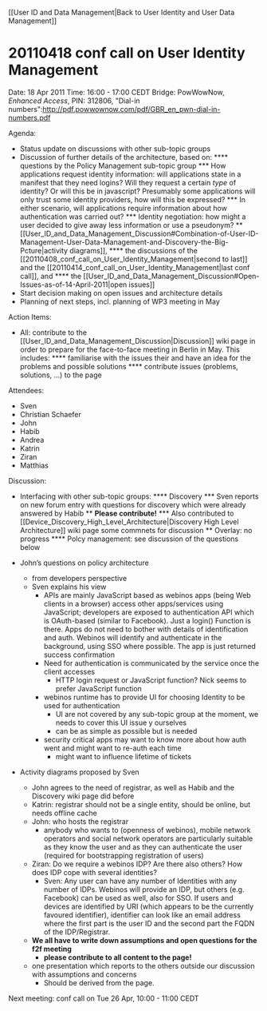 [[User ID and Data Management|Back to User Identity and User Data Management]]

20110418 conf call on User Identity Management
==============================================

Date: 18 Apr 2011
Time: 16:00 - 17:00 CEDT
Bridge: PowWowNow, _Enhanced Access_, PIN: 312806, "Dial-in numbers":http://pdf.powwownow.com/pdf/GBR_en_pwn-dial-in-numbers.pdf

Agenda:
* Status update on discussions with other sub-topic groups
* Discussion of further details of the architecture, based on:
**** questions by the Policy Management sub-topic group
*** How applications request identity information: will applications state in a manifest that they need logins? Will they request a certain _type_ of identity? Or will this be in javascript? Presumably some applications will only trust some identity providers, how will this be expressed?
*** In either scenario, will applications require information about how authentication was carried out?
*** Identity negotiation: how might a user decided to give away less information or use a pseudonym?
** [[User_ID_and_Data_Management_Discussion#Combination-of-User-ID-Management-User-Data-Management-and-Discovery-the-Big-Pcture|activity diagrams]],
**** the discussions of the [[20110408_conf_call_on_User_Identity_Management|second to last]] and the [[20110414_conf_call_on_User_Identity_Management|last conf call]], and
**** the [[User_ID_and_Data_Management_Discussion#Open-Issues-as-of-14-April-2011|open issues]]
* Start decision making on open issues and architecture details
* Planning of next steps, incl. planning of WP3 meeting in May

Action Items:
* All: contribute to the [[User_ID_and_Data_Management_Discussion|Discussion]] wiki page in order to prepare for the face-to-face meeting in Berlin in May. This includes:
**** familiarise with the issues their and have an idea for the problems and possible solutions
**** contribute issues (problems, solutions, …) to the page

Attendees:
* Sven
* Christian Schaefer
* John
* Habib
* Andrea
* Katrin
* Ziran
* Matthias

Discussion:
* Interfacing with other sub-topic groups:
**** Discovery
*** Sven reports on new forum entry with questions for discovery which were already answered by Habib
** **Please contribute!**
*** Also contributed to [[Device_Discovery_High_Level_Architecture|Discovery High Level Architecture]] wiki page some commnets for discussion
** Overlay: no progress
**** Polcy management: see discussion of the questions below

-   John’s questions on policy architecture
    -   from developers perspective
    -   Sven explains his view
        -   APIs are mainly JavaScript based as webinos apps (being Web clients in a browser) access other apps/services using JavaScript; developers are exposed to authentication API which is OAuth-based (similar to Facebook). Just a login() Function is there. Apps do not need to bother with details of identification and auth. Webinos will identify and authenticate in the background, using SSO where possible. The app is just returned success confirmation
        -   Need for authentication is communicated by the service once the client accesses
            -   HTTP login request or JavaScript function? Nick seems to prefer JavaScript function
        -   webinos runtime has to provide UI for choosing Identity to be used for authentication
            -   UI are not covered by any sub-topic group at the moment, we needs to cover this UI issue y ourselves
            -   can be as simple as possible but is needed
        -   security critical apps may want to know more about how auth went and might want to re-auth each time
            -   might want to influence lifetime of tickets

-   Activity diagrams proposed by Sven
    -   John agrees to the need of registrar, as well as Habib and the Discovery wiki page did before
    -   Katrin: registrar should not be a single entity, should be online, but needs offline cache
    -   John: who hosts the registrar
        -   anybody who wants to (openness of webinos), mobile network operators and social network operators are particularly suitable as they know the user and as they can authenticate the user (required for bootstrapping registration of users)
    -   Ziran: Do we require a webinos IDP? Are there also others? How does IDP cope with several identities?
        -   Sven: Any user can have any number of Identities with any number of IDPs. Webinos will provide an IDP, but others (e.g. Facebook) can be used as well, also for SSO. If users and devices are identified by URI (which appears to be the currently favoured identifier), identifier can look like an email address where the first part is the user ID and the second part the FQDN of the IDP/Registrar.
    -   **We all have to write down assumptions and open questions for the f2f meeting**
        -   **please contribute to all content to the page!**
    -   one presentation which reports to the others outside our discussion with assumptions and concerns
        -   Should be derived from the page.

Next meeting: conf call on Tue 26 Apr, 10:00 - 11:00 CEDT

